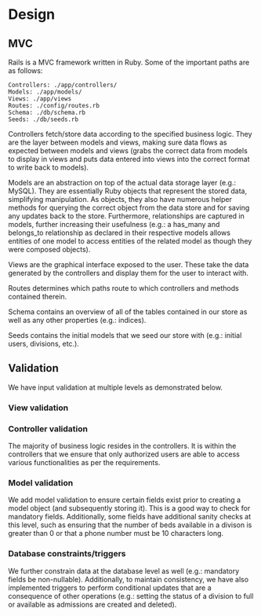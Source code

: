# Design

## MVC
Rails is a MVC framework written in Ruby. Some of the
important paths are as follows:

    Controllers: ./app/controllers/
    Models: ./app/models/
    Views: ./app/views
    Routes: ./config/routes.rb
    Schema: ./db/schema.rb
    Seeds: ./db/seeds.rb
    
Controllers fetch/store data according to the specified
business logic. They are the layer between models and views,
making sure data flows as expected between models and views
(grabs the correct data from models to display in views and
puts data entered into views into the correct format to
write back to models).

Models are an abstraction on top of the actual data storage
layer (e.g.: MySQL). They are essentially Ruby objects that
represent the stored data, simplifying manipulation. As
objects, they also have numerous helper methods for querying
the correct object from the data store and for saving any
updates back to the store. Furthermore, relationships are
captured in models, further increasing their usefulness
(e.g.: a has_many and belongs_to relationship as declared in
their respective models allows entities of one model to
access entities of the related model as though they were
composed objects).

Views are the graphical interface exposed to the user. These
take the data generated by the controllers and display them
for the user to interact with.

Routes determines which paths route to which controllers and
methods contained therein.

Schema contains an overview of all of the tables contained in
our store as well as any other properties (e.g.: indices).

Seeds contains the initial models that we seed our store with
(e.g.: initial users, divisions, etc.).

## Validation
We have input validation at multiple levels as demonstrated
below.

### View validation


### Controller validation
The majority of business logic resides in the controllers.
It is within the controllers that we ensure that only
authorized users are able to access various functionalities
as per the requirements.

### Model validation
We add model validation to ensure certain fields exist prior
to creating a model object (and subsequently storing it).
This is a good way to check for mandatory fields.
Additionally, some fields have additional sanity checks at
this level, such as ensuring that the number of beds
available in a divison is greater than 0 or that a phone
number must be 10 characters long.

### Database constraints/triggers
We further constrain data at the database level as well
(e.g.: mandatory fields be non-nullable). Additionally, to
maintain consistency, we have also implemented triggers to
perform conditional updates that are a consequence of other
operations (e.g.: setting the status of a division to full
or available as admissions are created and deleted).
